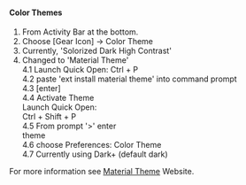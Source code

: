 #### Color Themes  
1. From  Activity Bar at the bottom.  
2. Choose [Gear Icon] -> Color Theme  
3. Currently, 'Solorized Dark High Contrast'  
4. Changed to 'Material Theme'  
  4.1 Launch Quick Open:
      Ctrl + P  
  4.2 paste 'ext install material theme' into command prompt  
  4.3 [enter]  
  4.4 Activate Theme  
      Launch Quick Open:   
      Ctrl + Shift + P  
  4.5 From prompt '>' enter  
      theme  
  4.6  choose Preferences: Color Theme  
  4.7 Currently using Dark+ (default dark)
  
  For more information see [Material Theme](https://material-theme.site/) Website.
